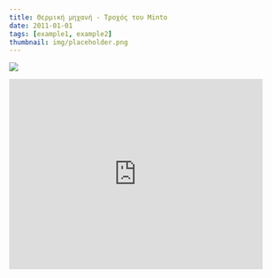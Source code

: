 ```yaml
---
title: Θερμική μηχανή - Τροχός του Minto
date: 2011-01-01
tags: [example1, example2]
thumbnail: img/placeholder.png
---
```

![](http://upload.wikimedia.org/wikipedia/commons/thumb/1/16/Minto_wheel_animated.gif/220px-Minto_wheel_animated.gif) 
<iframe allowfullscreen="" frameborder="0" height="344" src="http://www.youtube.com/embed/J8DaBQbfDWw?fs=1" width="459"></iframe>
